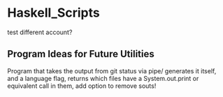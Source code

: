 # Haskell_Scripts
test
different account?


## Program Ideas for Future Utilities
Program that takes the output from git status via pipe/ generates it itself, and a language flag, returns which files have a System.out.print or equivalent call in them, add option to remove souts!
